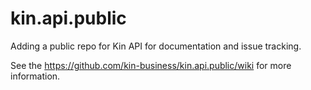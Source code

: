 # kin.api.public
Adding a public repo for Kin API for documentation and issue tracking.

See the https://github.com/kin-business/kin.api.public/wiki for more information.
